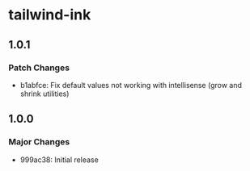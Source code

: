 # tailwind-ink

## 1.0.1

### Patch Changes

- b1abfce: Fix default values not working with intellisense (grow and shrink utilities)

## 1.0.0

### Major Changes

- 999ac38: Initial release
